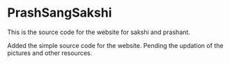# PrashSangSakshi
This is the source code for the website for sakshi and prashant.

Added the simple source code for the website. Pending the updation of the pictures and other resources.
